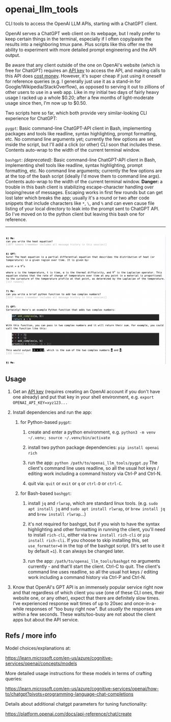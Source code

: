# openai_llm_tools
CLI tools to access the OpenAI LLM APIs, starting with a ChatGPT client.

OpenAI serves a ChatGPT web client on its webpage, but I really prefer to keep
certain things in the terminal, especially if I often copy/paste the results
into a neighboring tmux pane.  Plus scripts like this offer me the ability to
experiment with more detailed prompt engineering and the API output.

Be aware that any client outside of the one on OpenAI's website (which is free
for ChatGPT) requires an [API key](https://platform.openai.com/account/api-keys)
to access the API, and making calls to this API does 
[cost money](https://openai.com/pricing#language-models).
However, it's super cheap if just using it oneself for reference queries (e.g.
I generally just use it as a stand-in for Google/Wikipedia/StackOverflow),
as opposed to serving it out to zillions of other users to use in a web app.
Like in my initial two days of fairly heavy usage I racked up a whole $0.20;
after a few months of light-moderate usage since then, I'm now up to $0.50.

Two scripts here so far, which both provide very similar-looking CLI experience
for ChatGPT:

`pygpt`: Basic command-line ChatGPT-API client in Bash, implementing packages
and tools like readline, syntax highlighting, prompt formatting, etc.  No command
line arguments yet; currently the few options are set inside the script, but I'll
add a click (or other) CLI soon that includes these.  Contents auto-wrap to the
width of the current terminal window.

`bashgpt`: *(deprecated)*:
Basic command-line ChatGPT-API client in Bash, implementing shell
tools like readline, syntax highlighting, prompt formatting, etc.  No command
line arguments; currently the few options are at the top of the bash script
(ideally I'd move them to command line args).  Contents auto-wrap to the width
of the current terminal window.
**Danger:** a trouble in this bash client is stabilizing escape-character
handling over looping/reuse of messages.  Escaping works in first few rounds but
can get lost later which breaks the app; usually it's a round or two after code
snippets that include characters like `*`, `\`, and `%` and can even cause
file listing of your local directory to leak into the prompt sent to ChatGPT API.
So I've moved on to the python client but leaving this bash one for reference.


------
![screenshot](screenshot.png "Screenshot")
------


## Usage

1. Get an [API key](https://platform.openai.com/account/api-keys) (requires
creating an OpenAI account if you don't have one already) and put that key in
your shell environment, e.g. `export OPENAI_API_KEY=xyz123...`

2. Install dependencies and run the app:

    1. for Python-based `pygpt`:
     
        1. create and enter a python environment, e.g. `python3 -m venv ~/.venv; source ~/.venv/bin/activate`
    
        2. install two python package dependencies: `pip install openai rich`
    
        3. run the app: `python /path/to/openai_llm_tools/pygpt.py`
           The client's command line uses readline, so all the usual hot keys /
           editing work including a command history via Ctrl-P and Ctrl-N.
    
        4. quit via: `quit` or `exit` or `q` or `ctrl-D` or `ctrl-C`.
     
    2. for Bash-based `bashgpt`:
     
        1. install `jq` and `rlwrap`, which are standard linux tools.
           (e.g. `sudo apt install jq` and `sudo apt install rlwrap`, or
           `brew install jq` and `brew install rlwrap`...)
    
        2. it's not required for bashgpt, but if you wish to have the syntax
           highlighting and other formatting in running the client, you'll need to
           install `rich-cli`, either via `brew install rich-cli` or
           `pip install rich-cli`.  If you choose to skip installing this, set
           `use_formatter=0` in the top of the bashgpt script.  (It's set to use it
           by default `=1`).  It can always be changed later.
    
        3. run the app: `/path/to/openai_llm_tools/bashgpt`
           no arguments currently - and that'll start the client.  Ctrl-C to quit.
           The client's command line uses readline, so all the usual hot keys /
           editing work including a command history via Ctrl-P and Ctrl-N.

3. Know that OpenAI's GPT API is an immensely popular service right now and
that regardless of which client you use (one of these CLI ones, their website
one, or any other), expect that there are definitely slow times.  I've
experienced response wait times of up to 20sec and once-in-a-while responses
of "too busy right now".  But *usually* the responses are within a few seconds.
These waits/too-busy are not about the client apps but about the API service.


## Refs / more info

Model choices/explanations at:

  https://learn.microsoft.com/en-us/azure/cognitive-services/openai/concepts/models

More detailed usage instructions for these models in terms of crafting queries:

  https://learn.microsoft.com/en-us/azure/cognitive-services/openai/how-to/chatgpt?pivots=programming-language-chat-completions

Details about additional chatgpt parameters for tuning functionality:

  https://platform.openai.com/docs/api-reference/chat/create


